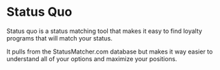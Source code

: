# Status Quo

Status quo is a status matching tool that makes it easy to find loyalty programs that will match your status.

It pulls from the StatusMatcher.com database but makes it way easier to understand all of your options and maximize your positions.

